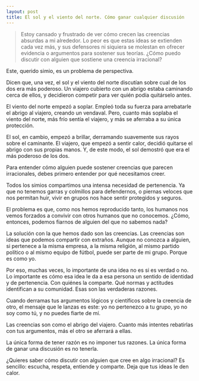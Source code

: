 ```yaml
---
layout: post
title: El sol y el viento del norte. Cómo ganar cualquier discusión
---
```

>Estoy cansado y frustrado de ver cómo crecen las creencias absurdas a mi alrededor.
>Lo peor es que estas ideas se extienden cada vez más, y sus defensores ni siquiera se molestan en ofrecer evidencia o argumentos para sostener sus teorías. 
>¿Cómo puedo discutir con alguien que sostiene una creencia irracional?

Este, querido simio, es un problema de perspectiva.

Dicen que, una vez, el sol y el viento del norte discutían sobre cual de los dos era más poderoso. Un viajero cubierto con un abrigo estaba caminando cerca de ellos, y decidieron competir para ver quién podía quitárselo antes.

El viento del norte empezó a soplar. Empleó toda su fuerza para arrebatarle el abrigo al viajero, creando un vendaval. Pero, cuanto más soplaba el viento del norte, más frío sentía el viajero, y más se aferraba a su única protección.

El sol, en cambio, empezó a brillar, derramando suavemente sus rayos sobre el caminante. El viajero, que empezó a sentir calor, decidió quitarse el abrigo con sus propias manos. Y, de este modo, el sol demostró que era el más poderoso de los dos.

Para entender cómo alguien puede sostener creencias que parecen irracionales, debes primero entender por qué necesitamos creer.

Todos los simios compartimos una intensa necesidad de pertenencia. Ya que no tenemos garras y colmillos para defendernos, o piernas veloces que nos permitan huir, vivir en grupos nos hace sentir protegidos y seguros.

El problema es que, como nos hemos reproducido tanto, los humanos nos vemos forzados a convivir con otros humanos que no conocemos. ¿Cómo, entonces, podemos fiarnos de alguien del que no sabemos nada?

La solución con la que hemos dado son las creencias. Las creencias son ideas que podemos compartir con extraños. Aunque no conozca a alguien, si pertenece a la misma empresa, a la misma religión, al mismo partido político o al mismo equipo de fútbol, puede ser parte de mi grupo. Porque es como yo.

Por eso, muchas veces, lo importante de una idea no es si es verdad o no. Lo importante es cómo esa idea le da a esa persona un sentido de identidad y de pertenencia. Con quiénes la comparte. Qué normas y actitudes identifican a su comunidad. Esas son las verdaderas razones.

Cuando derramas tus argumentos lógicos y científicos sobre la creencia de otro, el mensaje que le lanzas es este: yo no pertenezco a tu grupo, yo no soy como tú, y no puedes fiarte de mí.

Las creencias son como el abrigo del viajero. Cuanto más intentes rebatirlas con tus argumentos, más el otro se aferrará a ellas.

La única forma de tener razón es no imponer tus razones. La única forma de ganar una discusión es no tenerla.

¿Quieres saber cómo discutir con alguien que cree en algo irracional? Es sencillo: escucha, respeta, entiende y comparte. Deja que tus ideas le den calor.
